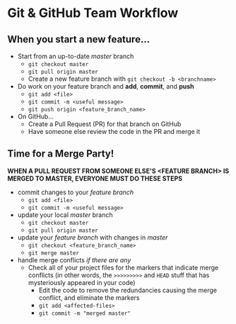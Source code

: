 Git & GitHub Team Workflow
=================

## When you start a new feature...
* Start from an up-to-date _master_ branch   
  * `git checkout master`  
  * `git pull origin master`
  *  Create a new feature branch with `git checkout -b <branchname>`  
* Do work on your feature branch and **add**, **commit**, and **push**   
  * `git add <file>`  
  * `git commit -m <useful message>`   
  * `git push origin <feature_branch_name>`
* On GitHub...
  * Create a Pull Request (PR) for that branch on GitHub
  * Have someone else review the code in the PR and merge it


## Time for a Merge Party!

**WHEN A PULL REQUEST FROM SOMEONE ELSE'S \<FEATURE BRANCH> IS MERGED TO MASTER, EVERYONE MUST DO THESE STEPS**  

 * commit changes to your _feature branch_
   * `git add <file>`  
   * `git commit -m <useful message>`   
 * update your local _master_ branch  
   * `git checkout master`   
   * `git pull origin master`  
 * update your _feature branch_ with changes in _master_  
 	 * `git checkout <feature_branch_name>`  
   * `git merge master`   
 * handle merge conflicts _if there are any_  
  	* Check all of your project files for the markers that indicate merge conflicts (in other words, the `>>>>>>>>>` and `HEAD` stuff that has mysteriously appeared in your code)
  	  * Edit the code to remove the redundancies causing the merge conflict, and eliminate the markers
  	  * `git add <affected-files>`
  	  * `git commit -m "merged master"`  
